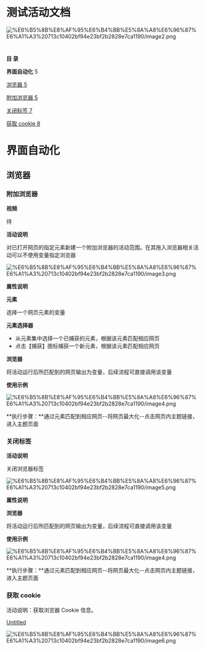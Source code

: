 # 测试活动文档

![%E6%B5%8B%E8%AF%95%E6%B4%BB%E5%8A%A8%E6%96%87%E6%A1%A3%20713c10402bf94e23bf2b2828e7ca1190/image2.png](%E6%B5%8B%E8%AF%95%E6%B4%BB%E5%8A%A8%E6%96%87%E6%A1%A3%20713c10402bf94e23bf2b2828e7ca1190/image2.png)

#

**目 录**

**界面自动化** 5

[浏览器 5](\l)

[附加浏览器 5](\l)

[关闭标签 7](\l)

[获取 cookie 8](\l)

# **界面自动化**

## 浏览器

### 附加浏览器

**视频**

待

**活动说明**

对已打开网页的指定元素新建一个附加浏览器的活动范围。在其拖入浏览器相关活动可以不使用变量指定浏览器

![%E6%B5%8B%E8%AF%95%E6%B4%BB%E5%8A%A8%E6%96%87%E6%A1%A3%20713c10402bf94e23bf2b2828e7ca1190/image3.png](%E6%B5%8B%E8%AF%95%E6%B4%BB%E5%8A%A8%E6%96%87%E6%A1%A3%20713c10402bf94e23bf2b2828e7ca1190/image3.png)

**属性说明**

**元素**

选择一个网页元素的变量

**元素选择器**

- 从元素集中选择一个已捕获的元素，根据该元素匹配相应网页
- 点击【捕获】图标捕获一个新元素，根据该元素匹配相应网页

**浏览器**

将活动运行后所匹配到的网页输出为变量，后续流程可直接调用该变量

**使用示例**

![%E6%B5%8B%E8%AF%95%E6%B4%BB%E5%8A%A8%E6%96%87%E6%A1%A3%20713c10402bf94e23bf2b2828e7ca1190/image4.png](%E6%B5%8B%E8%AF%95%E6%B4%BB%E5%8A%A8%E6%96%87%E6%A1%A3%20713c10402bf94e23bf2b2828e7ca1190/image4.png)

**执行步骤：**通过元素匹配到相应网页--将网页最大化--点击网页内主题链接，进入主题页面

### 关闭标签

**活动说明**

关闭浏览器标签

![%E6%B5%8B%E8%AF%95%E6%B4%BB%E5%8A%A8%E6%96%87%E6%A1%A3%20713c10402bf94e23bf2b2828e7ca1190/image5.png](%E6%B5%8B%E8%AF%95%E6%B4%BB%E5%8A%A8%E6%96%87%E6%A1%A3%20713c10402bf94e23bf2b2828e7ca1190/image5.png)

**属性说明**

**浏览器**

将活动运行后所匹配到的网页输出为变量，后续流程可直接调用该变量

**使用示例**

![%E6%B5%8B%E8%AF%95%E6%B4%BB%E5%8A%A8%E6%96%87%E6%A1%A3%20713c10402bf94e23bf2b2828e7ca1190/image4.png](%E6%B5%8B%E8%AF%95%E6%B4%BB%E5%8A%A8%E6%96%87%E6%A1%A3%20713c10402bf94e23bf2b2828e7ca1190/image4.png)

**执行步骤：**通过元素匹配到相应网页--将网页最大化--点击网页内主题链接，进入主题页面

### 获取 cookie

活动说明：获取浏览器 Cookie 信息。

[Untitled](https://www.notion.so/cceaa1058b8c4e9db59924a68db0760e)

![%E6%B5%8B%E8%AF%95%E6%B4%BB%E5%8A%A8%E6%96%87%E6%A1%A3%20713c10402bf94e23bf2b2828e7ca1190/image6.png](%E6%B5%8B%E8%AF%95%E6%B4%BB%E5%8A%A8%E6%96%87%E6%A1%A3%20713c10402bf94e23bf2b2828e7ca1190/image6.png)
